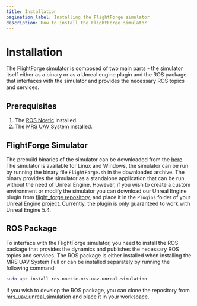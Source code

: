 ```yaml
---
title: Installation
pagination_label: Installing the FlightForge simulator
description: How to install the FlightForge simulator
---
```


# Installation

The FlightForge simulator is composed of two main parts - the simulator itself either as a binary or as a Unreal engine plugin and the ROS package that interfaces with the simulator and provides the necessary ROS topics and services.

## Prerequisites

1. The [ROS Noetic](http://wiki.ros.org/noetic/Installation/Ubuntu) installed.
2. The [MRS UAV System](https://github.com/ctu-mrs/mrs_uav_system) installed.

## FlightForge Simulator 

The prebuild binaries of the simulator can be downloaded from the [here](https://nasmrs.felk.cvut.cz/index.php/s/MnGARsSwnpeVy5z). 
The simulator is available for Linux and Windows, the simulator can be run by running the binary file `FlightForge.sh` in the downloaded archive.
The binary provides the simulator as a standalone application that can be run without the need of Unreal Engine.
However, if you wish to create a custom environment or modify the simulator you can download our Unreal Engine plugin from [flight_forge repository](https://github.com/ctu-mrs/flight_forge), and place it in the `Plugins` folder of your Unreal Engine project.
Currently, the plugin is only guaranteed to work with Unreal Engine 5.4.

## ROS Package

To interface with the FlightForge simulator, you need to install the ROS package that provides the dynamics and publishes the necessary ROS topics and services.
The ROS package is either installed when installing the MRS UAV System Full or can be installed separately by running the following command:

```bash
sudo apt install ros-noetic-mrs-uav-unreal-simulation
```

If you wish to develop the ROS package, you can clone the repository from [mrs_uav_unreal_simulation](https://github.com/ctu-mrs/mrs_uav_unreal_simulation) and place it in your workspace.

